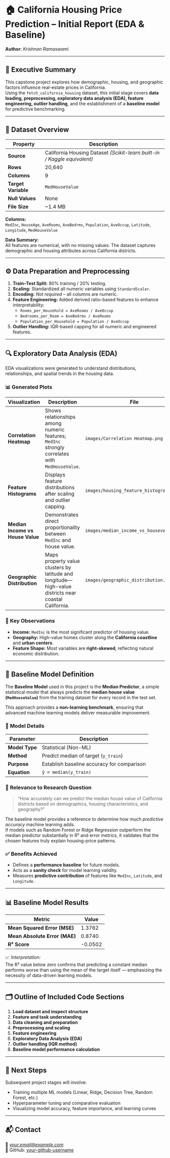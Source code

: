 # 🏠 California Housing Price Prediction – Initial Report (EDA & Baseline)

**Author:** *Krishnan Ramaswami*  

---

## 🧭 Executive Summary

This capstone project explores how demographic, housing, and geographic factors influence real-estate prices in California.  
Using the `fetch_california_housing` dataset, this initial stage covers **data loading, preprocessing, exploratory data analysis (EDA), feature engineering, outlier handling**, and the establishment of a **baseline model** for predictive benchmarking.

---

## 📂 Dataset Overview

| Property             | Description |
|----------------------|-------------|
| **Source**           | California Housing Dataset *(Scikit-learn built-in / Kaggle equivalent)* |
| **Rows**             | 20,640 |
| **Columns**          | 9 |
| **Target Variable**  | `MedHouseValue` |
| **Null Values**      | None |
| **File Size**        | ~1.4 MB |

**Columns:**  
`MedInc`, `HouseAge`, `AveRooms`, `AveBedrms`, `Population`, `AveOccup`, `Latitude`, `Longitude`, `MedHouseValue`

**Data Summary:**  
All features are numerical, with no missing values. The dataset captures demographic and housing attributes across California districts.

---

## ⚙️ Data Preparation and Preprocessing

1. **Train–Test Split:** 80% training / 20% testing.  
2. **Scaling:** Standardized all numeric variables using `StandardScaler`.  
3. **Encoding:** *Not required* – all columns are numeric.  
4. **Feature Engineering:** Added derived ratio-based features to enhance interpretability:  
   - `Rooms_per_Household = AveRooms / AveOccup`  
   - `Bedrooms_per_Room = AveBedrms / AveRooms`  
   - `Population_per_Household = Population / AveOccup`  
5. **Outlier Handling:** IQR-based capping for all numeric and engineered features.

---

## 🔍 Exploratory Data Analysis (EDA)

EDA visualizations were generated to understand distributions, relationships, and spatial trends in the housing data.

### 📊 **Generated Plots**
| Visualization | Description | File |
|----------------|-------------|------|
| **Correlation Heatmap** | Shows relationships among numeric features; `MedInc` strongly correlates with `MedHouseValue`. | `images/Correlation Heatmap.png` |
| **Feature Histograms** | Displays feature distributions after scaling and outlier capping. | `images/housing_feature_histograms.png` |
| **Median Income vs House Value** | Demonstrates direct proportionality between `MedInc` and house value. | `images/median_income_vs_housevalue.png` |
| **Geographic Distribution** | Maps property value clusters by latitude and longitude—high-value districts near coastal California. | `images/geographic_distribution.png` |

### 🔎 **Key Observations**
- **Income:** `MedInc` is the most significant predictor of housing value.  
- **Geography:** High-value homes cluster along the **California coastline** and **urban centers**.  
- **Feature Shape:** Most variables are **right-skewed**, reflecting natural economic distribution.

---

## 🧩 Baseline Model Definition

The **Baseline Model** used in this project is the **Median Predictor**, a simple statistical model that always predicts the **median house value (`MedHouseValue`)** from the training dataset for every record in the test set.  

This approach provides a **non-learning benchmark**, ensuring that advanced machine learning models deliver measurable improvement.

### 📘 **Model Details**

| Parameter | Description |
|------------|--------------|
| **Model Type** | Statistical (Non-ML) |
| **Method** | Predict median of target (`y_train`) |
| **Purpose** | Establish baseline accuracy for comparison |
| **Equation** | `ŷ = median(y_train)` |

### 🧠 **Relevance to Research Question**

> “How accurately can we predict the median house value of California districts based on demographics, housing characteristics, and geography?”

The baseline model provides a reference to determine how much *predictive accuracy* machine learning adds.  
If models such as Random Forest or Ridge Regression outperform the median predictor substantially in R² and error metrics, it validates that the chosen features truly explain housing-price patterns.

### ✅ **Benefits Achieved**
- Defines a **performance baseline** for future models.  
- Acts as a **sanity check** for model learning validity.  
- Measures **predictive contribution** of features like `MedInc`, `Latitude`, and `Longitude`.

---

## 📊 Baseline Model Results

| Metric | Value |
|---------|-------|
| **Mean Squared Error (MSE)** | 1.3762 |
| **Mean Absolute Error (MAE)** | 0.8740 |
| **R² Score** | -0.0502 |

📈 *Interpretation:*  
The R² value below zero confirms that predicting a constant median performs worse than using the mean of the target itself — emphasizing the necessity of data-driven learning models.

---

## 🗂️ Outline of Included Code Sections

1. **Load dataset and inspect structure**  
2. **Feature and task understanding**  
3. **Data cleaning and preparation**  
4. **Preprocessing and scaling**  
5. **Feature engineering**  
6. **Exploratory Data Analysis (EDA)**  
7. **Outlier handling (IQR method)**  
8. **Baseline model performance calculation**

---

## 🚀 Next Steps

Subsequent project stages will involve:
- Training multiple ML models (Linear, Ridge, Decision Tree, Random Forest, etc.)  
- Hyperparameter tuning and comparative evaluation  
- Visualizing model accuracy, feature importance, and learning curves  

---

## 📬 Contact

📧 *your.email@example.com*  
🔗 GitHub: [your-github-username](https://github.com/your-github-username)
